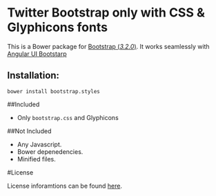 # Twitter Bootstrap only with CSS & Glyphicons fonts

This is a Bower package for [Bootstrap (*3.2.0*)](http://getbootstrap.com/). It works seamlessly with [Angular UI Bootstarp](https://github.com/angular-ui/bootstrap-bower)

## Installation:

`bower install bootstrap.styles`

##Included

* Only `bootstrap.css` and Glyphicons

##Not Included

* Any Javascript.
* Bower depenedencies.
* Minified files.


#License

License inforamtions can be found [here](https://github.com/twbs/bootstrap/blob/master/LICENSE).
